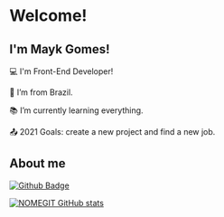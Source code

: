 # Welcome!

 

## I'm Mayk Gomes!

 

:computer: I'm Front-End Developer!

:house_with_garden: I’m from Brazil.

:books: I’m currently learning everything.

:outbox_tray: 2021 Goals: create a new project and find a new job.

 

## About me

[![Github Badge](https://img.shields.io/badge/-Github-000?style=flat-square&logo=Github&logoColor=white&link=LINK_GIT)](LINK_GIT)


[![NOMEGIT GitHub stats](https://github-readme-stats.vercel.app/api?username=MaykGomes92)](https://github.com/MaykGomes92/github-readme-stats)


